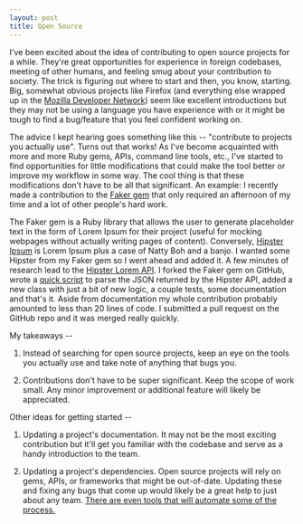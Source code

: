 ```yaml
---
layout: post
title: Open Source
---
```

I've been excited about the idea of contributing to open source projects for a while. They're great opportunities for experience in foreign codebases, meeting of other humans, and feeling smug about your contribution to society. The trick is figuring out where to start and then, you know, starting. Big, somewhat obvious projects like Firefox (and everything else wrapped up in the <a href="https://developer.mozilla.org/en-US/docs/Introduction" target="_blank">Mozilla Developer Network</a>) seem like excellent introductions but they may not be using a language you have experience with or it might be tough to find a bug/feature that you feel confident working on.

The advice I kept hearing goes something like this -- "contribute to projects you actually use". Turns out that works! As I've become acquainted with more and more Ruby gems, APIs, command line tools, etc., I've started to find opportunities for little modifications that could make the tool better or improve my workflow in some way. The cool thing is that these modifications don't have to be all that significant. An example: I recently made a contribution to the <a href="https://github.com/stympy/faker" target="_blank">Faker gem</a> that only required an afternoon of my time and a lot of other people's hard work.

The Faker gem is a Ruby library that allows the user to generate placeholder text in the form of Lorem Ipsum for their project (useful for mocking webpages without actually writing pages of content). Conversely, <a href="http://hipsum.co/" target="_blank">Hipster Ipsum</a> is Lorem Ipsum plus a case of Natty Boh and a banjo. I wanted some Hipster from my Faker gem so I went ahead and added it. A few minutes of research lead to the <a href="http://hipsterjesus.com/" target="_blank">Hipster Lorem API</a>. I forked the Faker gem on GitHub, wrote a <a href="https://github.com/npauzenga/Hipster_nonsense_parser" target="_blank">quick script</a> to parse the JSON returned by the Hipster API, added a new class with just a bit of new logic, a couple tests, some documentation and that's it. Aside from documentation my whole contribution probably amounted to less than 20 lines of code. I submitted a pull request on the GitHub repo and it was merged really quickly.

My takeaways --

1. Instead of searching for open source projects, keep an eye on the tools you actually use and take note of anything that bugs you.

2. Contributions don't have to be super significant. Keep the scope of work small. Any minor improvement or additional feature will likely be appreciated.

Other ideas for getting started --

1. Updating a project's documentation. It may not be the most exciting contribution but it'll get you familiar with the codebase and serve as a handy introduction to the team.


2. Updating a project's dependencies. Open source projects will rely on gems, APIs, or frameworks that might be out-of-date. Updating these and fixing any bugs that come up would likely be a great help to just about any team. <a href="https://gemnasium.com/?utm_source=Tumblr&utm_medium=integrated-link&utm_campaign=GemnasiumBlog" target="_blank">There are even tools that will automate some of the process.</a>

